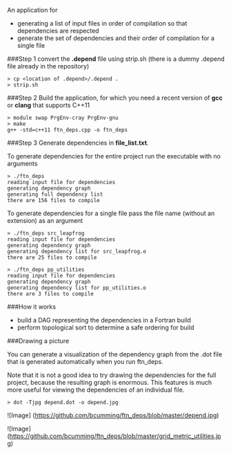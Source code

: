 An application for
- generating a list of input files in order of compilation so that dependencies are respected
- generate the set of dependencies and their order of compilation for a single file

###Step 1
convert the __.depend__ file using strip.sh (there is a dummy .depend file already in the repository)
```
> cp <location of .depend>/.depend .
> strip.sh
```

###Step 2
Build the application, for which you need a recent version of __gcc__ or __clang__ that supports C++11
```
> module swap PrgEnv-cray PrgEnv-gnu
> make
g++ -std=c++11 ftn_deps.cpp -o ftn_deps
```

###Step 3
Generate dependencies in __file\_list.txt__.

To generate dependencies for the entire project run the executable with no arguments
```
> ./ftn_deps
reading input file for dependencies
generating dependency graph
generating full dependency list
there are 156 files to compile
```

To generate dependencies for a single file pass the file name (without an extension) as an argument
```
> ./ftn_deps src_leapfrog
reading input file for dependencies
generating dependency graph
generating dependency list for src_leapfrog.o
there are 25 files to compile

> ./ftn_deps pp_utilities
reading input file for dependencies
generating dependency graph
generating dependency list for pp_utilities.o
there are 3 files to compile
```

###How it works

- build a DAG representing the dependencies in a Fortran build
- perform topological sort to determine a safe ordering for build

###Drawing a picture

You can generate a visualization of the dependency graph from the .dot file that is generated automatically when you run ftn\_deps.

Note that it is not a good idea to try drawing the dependencies for the full project, because the resulting graph is enormous. This features is much more useful for viewing the dependencies of an individual file.

```
> dot -Tjpg depend.dot -o depend.jpg
```

![Image]
(https://github.com/bcumming/ftn_deps/blob/master/depend.jpg)

![Image]
(https://github.com/bcumming/ftn_deps/blob/master/grid_metric_utilities.jpg)

